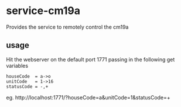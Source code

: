 # service-cm19a
Provides the service to remotely control the cm19a

## usage
Hit the webserver on the default port 1771 passing in the following get variables
```
houseCode  = a->o
unitCode   = 1->16
statusCode = -,+
```
eg. http://localhost:1771/?houseCode=a&unitCode=1&statusCode=+
